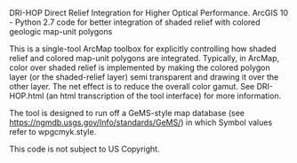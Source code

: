 DRI-HOP
Direct Relief Integration for Higher Optical Performance. ArcGIS 10 - Python 2.7 code for better integration of shaded relief with colored geologic map-unit polygons

This is a single-tool ArcMap toolbox for explicitly controlling how shaded relief and colored map-unit polygons are integrated. Typically, in ArcMap, color over shaded relief is implemented by making the colored polygon layer (or the shaded-relief layer) semi transparent and drawing it over the other layer. The net effect is to reduce the overall color gamut.  See DRI-HOP.html (an html transcription of the tool interface) for more information. 

The tool is designed to run off a GeMS-style map database (see https://ngmdb.usgs.gov/Info/standards/GeMS/) in which Symbol values refer to wpgcmyk.style. 

This code is not subject to US Copyright.  
